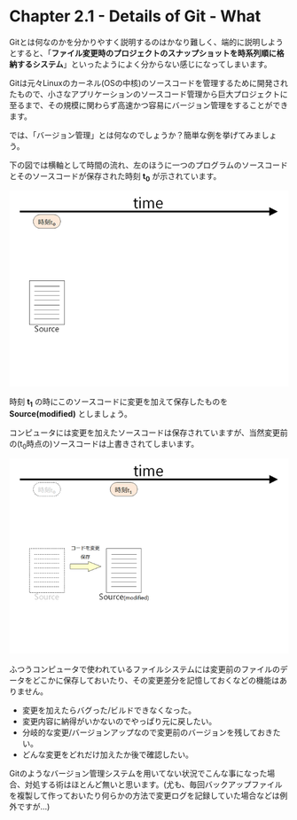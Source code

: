 Chapter 2.1 - Details of Git - What
=======

Gitとは何なのかを分かりやすく説明するのはかなり難しく、端的に説明しようとすると、「**ファイル変更時のプロジェクトのスナップショットを時系列順に格納するシステム**」といったようによく分からない感じになってしまいます。

Gitは元々Linuxのカーネル(OSの中核)のソースコードを管理するために開発されたもので、小さなアプリケーションのソースコード管理から巨大プロジェクトに至るまで、その規模に関わらず高速かつ容易にバージョン管理をすることができます。

では、「バージョン管理」とは何なのでしょうか？簡単な例を挙げてみましょう。

下の図では横軸として時間の流れ、左のほうに一つのプログラムのソースコードとそのソースコードが保存された時刻 **t<sub>0</sub>** が示されています。

![1](./img/1.png)

時刻 **t<sub>1</sub>** の時にこのソースコードに変更を加えて保存したものを **Source(modified)** としましょう。

コンピュータには変更を加えたソースコードは保存されていますが、当然変更前の(t<sub>0</sub>時点の)ソースコードは上書きされてしまいます。

![2](./img/2.png)

ふつうコンピュータで使われているファイルシステムには変更前のファイルのデータをどこかに保存しておいたり、その変更差分を記憶しておくなどの機能はありません。

* 変更を加えたらバグった/ビルドできなくなった。
* 変更内容に納得がいかないのでやっぱり元に戻したい。
* 分岐的な変更/バージョンアップなので変更前のバージョンを残しておきたい。
* どんな変更をどれだけ加えたか後で確認したい。

Gitのようなバージョン管理システムを用いてない状況でこんな事になった場合、対処する術はほとんど無いと思います。(尤も、毎回バックアップファイルを複製して作っておいたり何らかの方法で変更ログを記録していた場合などは例外ですが…)
